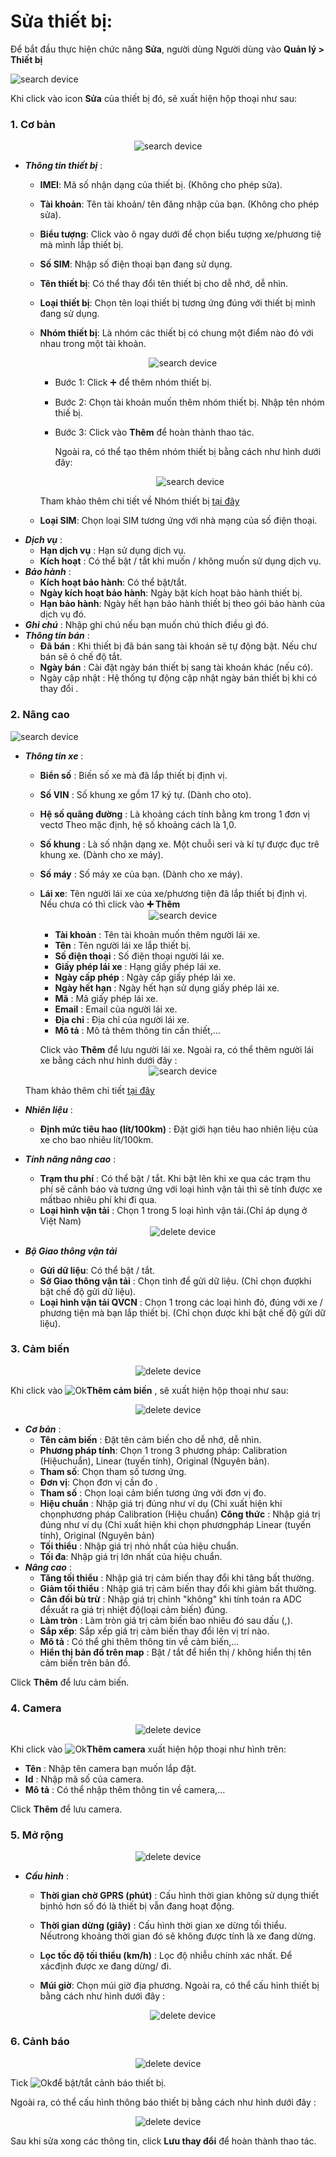 # Sửa thiết bị:
Để bắt đầu thực hiện chức năng **Sửa**, người dùng Người dùng vào **Quản lý > Thiết bị** 

  <span class="icon-left4">![search device ](/docs/assets/images/web-interface/device/search-device-2.png) 

  
Khi click vào icon **Sửa** của thiết bị đó, sẽ xuất hiện hộp thoại như sau: 
<div id="suathietbi">
</div>

### 1. Cơ bản 
<span style="display:block;text-align:center">![search device ](/docs/assets/images/web-interface/device/edit-device-basic-1.png)

- ***Thông tin thiết bị*** : 
    - **IMEI**: Mã số nhận dạng của thiết bị. (Không cho phép sửa).
    - **Tài khoản**: Tên tài khoản/ tên đăng nhập của bạn. (Không cho phép sửa).
    - **Biểu tượng**: Click vào ô ngay dưới để chọn biểu tượng xe/phương tiệ    mà mình lắp thiết bị. 
    - **Số SIM**: Nhập số điện thoại bạn đang sử dụng.
    - **Tên thiết bị**: Có thể thay đổi tên thiết bị cho dễ nhớ, dễ nhìn.
    - **Loại thiết bị**: Chọn tên loại thiết bị tương ứng đúng với thiết bị mình đang sử dụng.
    - **Nhóm thiết bị**: Là nhóm các thiết bị có chung một điểm nào đó với nhau trong một tài khoản.
        
        <span style="display:block;text-align:center">![search device ](/docs/assets/images/web-interface/device/Add-a-device-group.png)
    
        
        - Bước 1: Click  :heavy_plus_sign: để thêm nhóm  thiết bị.
        - Bước 2: Chọn tài khoản muốn thêm nhóm thiết bị. Nhập tên nhóm thiế    bị.
        - Bước 3: Click vào **Thêm** để hoàn thành thao tác.

            Ngoài ra, có thể tạo thêm nhóm thiết bị bằng cách như hình dưới đây: 

            <span style="display:block;text-align:center">![search device ](/docs/assets/images/web-interface/device/Add-a-device-group-2.png)
        
        Tham khảo thêm chi tiết về Nhóm thiết bị [tại đây](vi/modules/web-interface/devices/equipment-group/#equipment-group)
    - **Loại SIM**: Chọn loại SIM tương ứng với nhà mạng của số điện thoại.
- ***Dịch vụ*** :   
    - **Hạn dịch vụ** : Hạn sử dụng dịch vụ.
    - **Kích hoạt** : Có thể bật / tắt khi muốn / không muốn sử dụng dịch vụ.
- ***Bảo hành*** :
    - **Kích hoạt bảo hành**: Có thể bật/tắt.
    - **Ngày kích hoạt bảo hành**: Ngày bật kích hoạt bảo hành thiết bị.
    - **Hạn bảo hành**: Ngày hết hạn bảo hành thiết bị theo gói bảo hành của dịch vụ đó.
- ***Ghi chú*** : Nhập ghi chú nếu bạn muốn chú thích điều gì đó.
- ***Thông tin bán***  :
    - **Đã bán** : Khi thiết bị đã bán sang tài khoán sẽ tự động bật. Nếu chư   bán sẽ ỏ chế độ tắt.
    - **Ngày bán** : Cài đặt ngày bán thiết bị sang tài khoản khác (nếu có).
    - Ngày cập nhật : Hệ thống tự động cập nhật ngày bán thiết bị khi có thay đổi .


<div id="advanced">
</div>

### 2. Nâng cao 
  
<span class="icon-left9">![search device ](/docs/assets/images/web-interface/device/advanced-device.png)  

- ***Thông tin xe*** : 
    - **Biển số** : Biến số xe mà đã lắp thiết bị định vị.      
    - **Số VIN** : Số khung xe gồm 17 ký tự. (Dành cho oto).
    - **Hệ số quãng đường** : Là khoảng cách tính bằng km trong 1 đơn vị vectơ  Theo mặc định, hệ số khoảng cách là 1,0.
    - **Số khung** : Là số nhận dạng xe. Một chuỗi seri và kí tự được đục trê   khung xe. (Dành cho xe máy).
    - **Số máy** : Số máy xe của bạn. (Dành cho xe máy).
    - **Lái xe**: Tên người lái xe của xe/phương tiện đã lắp thiết bị định vị.
        Nếu chưa có thì click vào **:heavy_plus_sign: Thêm**
    <span style="display:block;text-align:center">![search device ](/docs/assets/images/web-interface/device/add-a-driver.png)

        - **Tài khoản** : Tên tài khoản muốn thêm người lái xe.
        - **Tên** : Tên người lái xe lắp thiết bị.
        - **Số điện thoại** : Số điện thoại người lái xe.
        - **Giấy phép lái xe** : Hạng giấy phép lái xe.
        - **Ngày cấp phép** : Ngày cấp giấy phép lái xe.
        - **Ngày hết hạn** : Ngày hết hạn sử dụng giấy phép lái xe.
        - **Mã** : Mã giấy phép lái xe.
        - **Email** : Email của người lái xe.
        - **Địa chỉ** : Địa chỉ của người lái xe.
        - **Mô tả** : Mô tả thêm thông tin cần thiết,...

        Click vào **Thêm** để lưu người lái xe.
    Ngoài ra, có thể thêm người lái xe bằng cách như hình dưới đây :
    <span style="display:block;text-align:center">![search device ](/docs/assets/images/web-interface/device/add-a-driver-2.png)

     Tham khảo thêm chi tiết [tại đây](vi/modules/web-interface/devices/driver/#driver)

- ***Nhiên liệu*** :
    - **Định mức tiêu hao (lít/100km)** : Đặt giới hạn tiêu hao nhiên liệu của xe cho bao nhiêu lít/100km.
- ***Tính năng nâng cao*** :
    - **Trạm thu phí** : Có thể bật / tắt. Khi bật lên khi xe qua các trạm thu phí sẽ cảnh báo và tương ứng với loại hình vận tải thì sẽ tính được xe mấtbao nhiêu phí khi đi qua.
    - **Loại hình vận tải** : Chọn 1 trong 5 loại hình vận tải.(Chỉ áp dụng ở Việt Nam)
    <span style="display:block;text-align:center">![delete device](/docs/assets/images/web-interface/device/Price-list.png)

- ***Bộ Giao thông vận tải***
    - **Gửi dữ liệu**: Có thể  bật / tắt.
    - **Sở Giao thông vận tải** : Chọn tỉnh để gửi dữ liệu. (Chỉ chọn đượkhi bật chế độ gửi dữ liệu).
    - **Loại hình vận tải QVCN** : Chọn 1 trong các loại hình đó, đúng với xe / phương tiện mà bạn lắp thiết bị. (Chỉ chọn được khi bật chế độ gửi dữ liệu).

<div id="cambien">
</div>



### 3. Cảm biến 


<span style="display:block;text-align:center">![delete device](/docs/assets/images/web-interface/device/Sensor-device.png)
 
Khi click vào  <span class="icon-left svg-filter-info">![Ok](/docs/assets/images/web-interface/icon/SVG/plus.svg)**Thêm cảm biến** , sẽ xuất hiện hộp thoại như sau: 

<span style="display:block;text-align:center">![delete device](/docs/assets/images/web-interface/device/advanced-sensor-device.png)

- ***Cơ bản*** :
    - **Tên cảm biến** : Đặt tên cảm biến cho dễ nhớ, dễ nhìn. 
    - **Phương pháp tính**: Chọn 1 trong 3 phương pháp:  Calibration (Hiệuchuẩn), Linear (tuyến tính), Original (Nguyên bản). 
    - **Tham số**: Chọn tham số tương ứng.
    - **Đơn vị**: Chọn đơn vị cần đo .
    - **Tham số** : Chọn loại cảm biến tương ứng với đơn vị đo. 
    - **Hiệu chuẩn**  : Nhập giá trị đúng như ví dụ (Chỉ xuất hiện khi chọnphương pháp  Calibration (Hiệu chuẩn)
    **Công thức** : Nhập giá trị đúng như ví dụ (Chỉ xuất hiện khi chọn phươngpháp  Linear (tuyến tính), Original (Nguyên bản)
    - **Tối thiểu**  : Nhập giá trị nhỏ nhất của hiệu chuẩn.
    - **Tối đa**: Nhập giá trị lớn nhất của hiệu chuẩn.
-  ***Nâng cao*** : 
    -  **Tăng tối thiểu** : Nhập giá trị cảm biến thay đổi khi tăng bất thường.
    -  **Giảm tối thiểu** : Nhập giá trị cảm biến thay đổi khi giảm bất thường.
    -  **Cân đối bù trừ** : Nhập giá trị chỉnh "không" khi tính toán ra ADC đểxuất ra giá trị nhiệt độ(loại cảm biến) đúng.
    - **Làm tròn** : Làm tròn giá trị cảm biến bao nhiêu đó sau dấu (,).
    - **Sắp xếp**: Sắp xếp giá trị cảm biến thay đổi lên vị trí nào. 
    - **Mô tả** : Có thể ghi thêm thông tin về cảm biến,...
    - **Hiển thị bản đồ trên map** : Bật / tắt để hiển thị / không hiển thị tên cảm biến trên bản đồ. 

Click **Thêm** để lưu cảm biến. 


### 4. Camera 
<span style="display:block;text-align:center">![delete device](/docs/assets/images/web-interface/device/add-camera-device.png)

Khi click vào  <span class="icon-left svg-filter-info">![Ok](/docs/assets/images/web-interface/icon/SVG/plus.svg)**Thêm camera** xuất  hiện hộp thoại như hình trên: 
- **Tên** : Nhập tên camera bạn muốn lắp đặt.
- **Id** : Nhập mã số của camera.
- **Mô tả** : Có thể nhập thêm thông tin về camera,...

Click **Thêm** để lưu camera.


### 5. Mở rộng
<span style="display:block;text-align:center">![delete device](/docs/assets/images/web-interface/device/expand-device.png)

- ***Cấu hình*** : 
    - **Thời gian chờ GPRS (phút)** : Cấu hình thời gian không sử dụng thiết bịnhỏ  hơn số đó là thiết bị vẫn đang hoạt động.
    - **Thời gian dừng (giây)** : Cấu hình thời gian xe dừng tối thiểu. Nếutrong    khoảng thời gian đó sẽ không được tính là xe đang dừng.
    - **Lọc tốc độ tối thiểu (km/h)** : Lọc độ nhiễu chính xác nhất. Để xácđịnh được xe đang dừng/ đi.
    - **Múi giờ**: Chọn múi giờ địa phương.
    Ngoài ra, có thể cấu hình thiết bị bằng cách như hình dưới đây :

        <span style="display:block;text-align:center">![delete device](/docs/assets/images/web-interface/device/device-configuration.png)

### 6. Cảnh báo


<span style="display:block;text-align:center">![delete device](/docs/assets/images/web-interface/device/warning-device.png)

Tick <span class="icon-left svg-filter-tick">![Ok](/docs/assets/images/web-interface/icon/SVG/check-square1.svg)để bật/tắt cảnh báo thiết bị.

Ngoài ra, có thể cấu hình thông báo thiết bị bằng cách như hình dưới đây :

<span style="display:block;text-align:center">![delete device](/docs/assets/images/web-interface/device/device-notification-configuration.png)

Sau khi sửa xong các thông tin, click **Lưu thay đổi** để hoàn thành thao tác.

